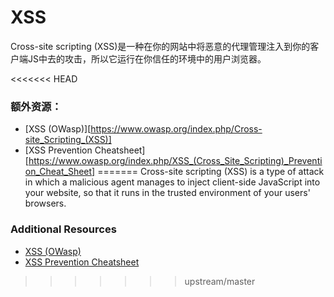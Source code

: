 # XSS
Cross-site scripting (XSS)是一种在你的网站中将恶意的代理管理注入到你的客户端JS中去的攻击，所以它运行在你信任的环境中的用户浏览器。

<<<<<<< HEAD
### 额外资源：
+ [XSS (OWasp)][https://www.owasp.org/index.php/Cross-site_Scripting_(XSS)]
+ [XSS Prevention Cheatsheet][https://www.owasp.org/index.php/XSS_(Cross_Site_Scripting)_Prevention_Cheat_Sheet]
=======
Cross-site scripting (XSS) is a type of attack in which a malicious agent manages to inject client-side JavaScript into your website, so that it runs in the trusted environment of your users' browsers.



### Additional Resources
+ [XSS (OWasp)](https://www.owasp.org/index.php/XSS)
+ [XSS Prevention Cheatsheet](https://www.owasp.org/index.php/XSS_Prevention_Cheat_Sheet)
>>>>>>> upstream/master


<docmeta name="displayName" value="XSS">
